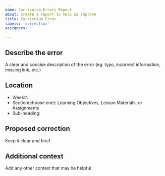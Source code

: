 ```yaml
---
name: Curriculum Errors Report
about: Create a report to help us improve
title: Curriculum Error
labels: 'correction'
assignees: ''

---
```


## Describe the error

A clear and concise description of the error (eg: typo, incorrect information, missing link, etc.)

## Location

- Week#:
- Section(choose one): Learning Objectives, Lesson Materials, or Assignments
- Sub-heading:

## Proposed correction

Keep it clear and brief

## Additional context

Add any other context that may be helpful
